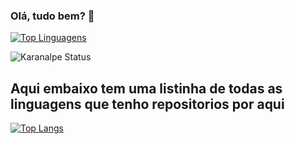 ### Olá, tudo bem? 👋

[![Top Linguagens](https://github-readme-stats.vercel.app/api/top-langs/?username=SamuelvLopes&layout=compact)](https://github.com/SamuelvLopes)


![Karanalpe Status](https://github-readme-stats.vercel.app/api?username=SamuelvLopes&show_icons=true)
## Aqui embaixo tem uma listinha de todas as linguagens que tenho repositorios por aqui

[![Top Langs](https://github-readme-stats.vercel.app/api/top-langs/?username=SamuelvLopes&langs_count=20)](https://github.com/SamuelvLopes)
